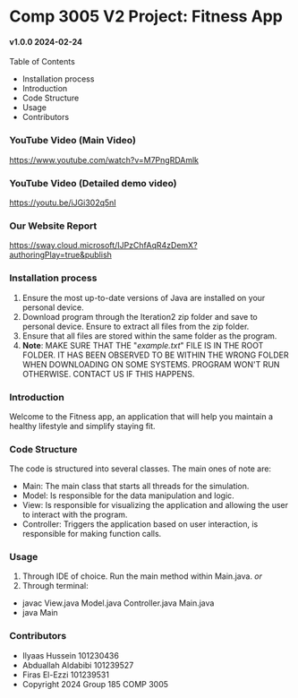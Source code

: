 # Comp 3005 V2 Project: Fitness App

#### v1.0.0 2024-02-24

Table of Contents
* Installation process
* Introduction
* Code Structure
* Usage
* Contributors

### YouTube Video (Main Video)
https://www.youtube.com/watch?v=M7PngRDAmlk

### YouTube Video (Detailed demo video)
https://youtu.be/iJGi302q5nI

### Our Website Report
https://sway.cloud.microsoft/IJPzChfAqR4zDemX?authoringPlay=true&publish

### Installation process
1. Ensure the most up-to-date versions of Java are installed on your personal device.
2. Download program through the Iteration2 zip folder and save to personal device. Ensure to extract all files from the zip folder.
3. Ensure that all files are stored within the same folder as the program.
4. **Note**: MAKE SURE THAT THE "*example.txt*" FILE IS IN THE ROOT FOLDER. IT HAS BEEN OBSERVED TO BE WITHIN THE WRONG FOLDER WHEN DOWNLOADING ON SOME SYSTEMS. PROGRAM WON'T RUN OTHERWISE. CONTACT US IF THIS HAPPENS.

### Introduction
Welcome to the Fitness app, an application that will help you maintain a healthy lifestyle and simplify staying fit.

### Code Structure
The code is structured into several classes. The main ones of note are:
* Main: The main class that starts all threads for the simulation.
* Model: Is responsible for the data manipulation and logic.
* View: Is responsible for visualizing the application and allowing the user to interact with the program.
* Controller: Triggers the application based on user interaction, is responsible for making function calls.


### Usage
1. Through IDE of choice. Run the main method within Main.java.
*or*
1. Through terminal:
- javac View.java Model.java Controller.java Main.java  
- java Main

### Contributors
- Ilyaas Hussein 101230436
- Abduallah Aldabibi 101239527
- Firas El-Ezzi 101239531
- Copyright 2024 Group 185 COMP 3005
